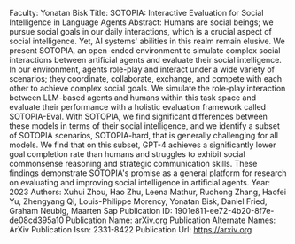 Faculty: Yonatan Bisk
Title: SOTOPIA: Interactive Evaluation for Social Intelligence in Language Agents
Abstract: Humans are social beings; we pursue social goals in our daily interactions, which is a crucial aspect of social intelligence. Yet, AI systems' abilities in this realm remain elusive. We present SOTOPIA, an open-ended environment to simulate complex social interactions between artificial agents and evaluate their social intelligence. In our environment, agents role-play and interact under a wide variety of scenarios; they coordinate, collaborate, exchange, and compete with each other to achieve complex social goals. We simulate the role-play interaction between LLM-based agents and humans within this task space and evaluate their performance with a holistic evaluation framework called SOTOPIA-Eval. With SOTOPIA, we find significant differences between these models in terms of their social intelligence, and we identify a subset of SOTOPIA scenarios, SOTOPIA-hard, that is generally challenging for all models. We find that on this subset, GPT-4 achieves a significantly lower goal completion rate than humans and struggles to exhibit social commonsense reasoning and strategic communication skills. These findings demonstrate SOTOPIA's promise as a general platform for research on evaluating and improving social intelligence in artificial agents.
Year: 2023
Authors: Xuhui Zhou, Hao Zhu, Leena Mathur, Ruohong Zhang, Haofei Yu, Zhengyang Qi, Louis-Philippe Morency, Yonatan Bisk, Daniel Fried, Graham Neubig, Maarten Sap
Publication ID: 1901e811-ee72-4b20-8f7e-de08cd395a10
Publication Name: arXiv.org
Publication Alternate Names: ArXiv
Publication Issn: 2331-8422
Publication Url: https://arxiv.org
